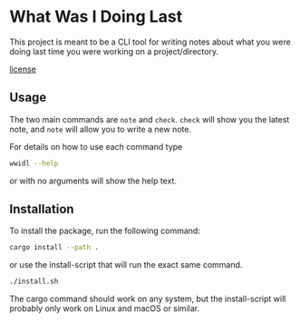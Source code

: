 # What Was I Doing Last
This project is meant to be a CLI tool for writing notes about what you were
doing last time you were working on a project/directory.

[license](COPYING)

## Usage

The two main commands are `note` and `check`. `check` will show you
the latest note, and `note` will allow you to write a new note.

For details on how to use each command type
```bash
wwidl --help
```
or with no arguments will show the help text.

## Installation

To install the package, run the following command:
```bash
cargo install --path .
```
or use the install-script that will run the exact same command.
```bash
./install.sh
```
The cargo command should work on any system, but the install-script will
probably only work on Linux and macOS or similar.